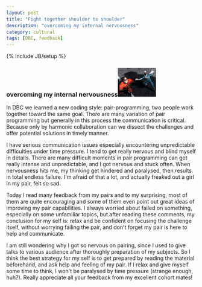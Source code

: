 ```yaml
---
layout: post
title: "Fight together shoulder to shoulder"
description: "overcoming my internal nervousness"
category: cultural
tags: [DBC, feedback]
---
```

{% include JB/setup %}
### overcoming my internal nervousness<img src="/assets/imgs/pair.jpg"  alt="JackJackSupercharged" width="20%"/>
<div id="article">
  <p>In DBC we learned a new coding style: pair-programming, two people work together toward the same goal. There are many variation of pair programming but generally in this process the communication is critical. Because only by harmonic collaboration can we dissect the challenges and offer potential solutions in timely manner.</p>
  <p>I have serious communication issues especially encountering unpredictable difficulties under time pressure. I tend to get really nervous and blind myself in details.  There are many difficult moments in pair programming can get really intense and unpredictable, and I got nervous and stuck often.  When nervousness hits me, my thinking get hindered and paralysed, then results in total endless failure.  I'm afraid of that a lot, and actually freaked out a girl in my pair, felt so sad.</p>
  <p>Today I read many feedback from my pairs and to my surprising, most of them are quite encouraging and some of them even point out great ideas of improving my pair capabilities.  I always worried about failed on something, especially on some unfamiliar topics, but after reading these comments, my conclusion for my self is: relax and be confident on focusing the challenge itself, without worrying failing the pair, and don't forget my pair is here to help and communicate.</p>
  <p>I am still wondering why I got so nervous on pairing, since I used to give talks to various audience after thoroughly preparation of my subjects. So I think the best strategy for my self is to get prepared by reading the material beforehand, and ask help and feeling of my pair.  If I relax and give myself some time to think, I won't be paralysed by time pressure (strange enough, huh?). Really appreciate all your feedback from  my excellent cohort mates!</p>
</div>